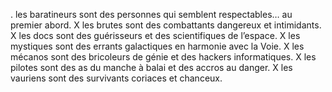 . les baratineurs sont des personnes
qui semblent respectables… au
premier abord.
X les brutes sont des combattants
dangereux et intimidants.
X les docs sont des guérisseurs et des
scientifiques de l’espace.
X les mystiques sont des errants
galactiques en harmonie avec la
Voie.
X les mécanos sont des bricoleurs de
génie et des hackers informatiques.
X les pilotes sont des as du manche à
balai et des accros au danger.
X les vauriens sont des survivants
coriaces et chanceux.